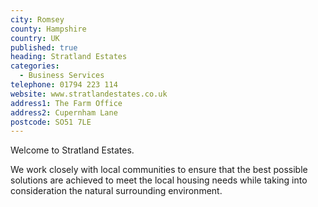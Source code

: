 ```yaml
---
city: Romsey
county: Hampshire
country: UK
published: true
heading: Stratland Estates
categories:
  - Business Services
telephone: 01794 223 114
website: www.stratlandestates.co.uk
address1: The Farm Office
address2: Cupernham Lane
postcode: SO51 7LE
---
```

Welcome to Stratland Estates.

We work closely with local communities to ensure that the best possible solutions are achieved to meet the local housing needs while taking into consideration the natural surrounding environment.
